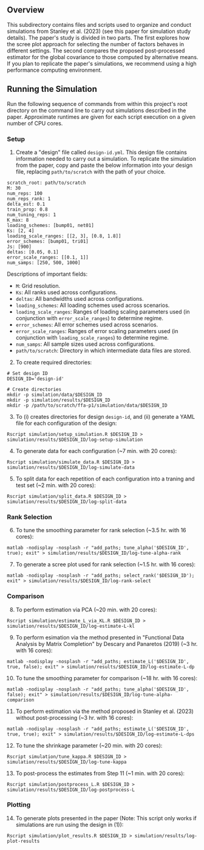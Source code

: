 ## Overview

This subdirectory contains files and scripts used to organize and conduct simulations from Stanley et al. (2023) (see this paper for simulation study details). The paper's study is divided in two parts. The first explores how the scree plot approach for selecting the number of factors behaves in different settings. The second compares the proposed post-processed estimator for the global covariance to those computed by alternative means. If you plan to replicate the paper's simulations, we recommend using a high performance computing environment. 


## Running the Simulation

Run the following sequence of commands from within this project's root directory on the command line to carry out simulations described in the paper. Approximate runtimes are given for each script execution on a given number of CPU cores. 


### Setup

1. Create a "design" file called `design-id.yml`. This design file contains information needed to carry out a simulation. To replicate the simulation from the paper, copy and paste the below information into your design file, replacing `path/to/scratch` with the path of your choice.  

```
scratch_root: path/to/scratch
M: 30
num_reps: 100
num_reps_rank: 1
delta_est: 0.1
train_prop: 0.8
num_tuning_reps: 1
K_max: 8
loading_schemes: [bump01, net01]
Ks: [2, 4]
loading_scale_ranges: [[2, 3], [0.8, 1.8]]
error_schemes: [bump01, tri01]
Js: [900]
deltas: [0.05, 0.1]
error_scale_ranges: [[0.1, 1]]
num_samps: [250, 500, 1000]
```

Descriptions of important fields: 

- `M`: Grid resolution. 
- `Ks`: All ranks used across configurations.
- `deltas`: All bandwidths used across configurations.
- `loading_schemes`: All loading schemes used across scenarios.
- `loading_scale_ranges`: Ranges of loading scaling parameters used (in conjunction with `error_scale_ranges`) to determine regime. 
- `error_schemes`: All error schemes used across scenarios. 
- `error_scale_ranges`: Ranges of error scaling parameters used (in conjunction with `loading_scale_ranges`) to determine regime. 
- `num_samps`: All sample sizes used across configurations.
- `path/to/scratch`: Directory in which intermediate data files are stored. 


2. To create required directories:

```
# Set design ID
DESIGN_ID='design-id'

# Create directories
mkdir -p simulation/data/$DESIGN_ID
mkdir -p simulation/results/$DESIGN_ID
mkdir -p /path/to/scratch/ffa-p1/simulation/data/$DESIGN_ID
```


3. To (i) creates directories for design `design-id`, and (ii) generate a YAML file for each configuration of the design:

```
Rscript simulation/setup_simulation.R $DESIGN_ID > simulation/results/$DESIGN_ID/log-setup-simulation
```

4. To generate data for each configuration (~7 min. with 20 cores):

```
Rscript simulation/simulate_data.R $DESIGN_ID > simulation/results/$DESIGN_ID/log-simulate-data
```


5. To split data for each repetition of each configuration into a traning and test set (~2 min. with 20 cores):

```
Rscript simulation/split_data.R $DESIGN_ID > simulation/results/$DESIGN_ID/log-split-data
```


### Rank Selection

6. To tune the smoothing parameter for rank selection (~3.5 hr. with 16 cores):

```
matlab -nodisplay -nosplash -r "add_paths; tune_alpha('$DESIGN_ID', true); exit" > simulation/results/$DESIGN_ID/log-tune-alpha-rank
```

7. To generate a scree plot used for rank selection (~1.5 hr. with 16 cores):

```
matlab -nodisplay -nosplash -r "add_paths; select_rank('$DESIGN_ID'); exit" > simulation/results/$DESIGN_ID/log-rank-select
```

### Comparison

8. To perform estimation via PCA (~20 min. with 20 cores): 

```
Rscript simulation/estimate_L_via_KL.R $DESIGN_ID > simulation/results/$DESIGN_ID/log-estimate-L-kl
```

9. To perform esimation via the method presented in "Functional Data Analysis by Matrix Completion" by Descary and Panaretos (2019) (~3 hr. with 16 cores):

```
matlab -nodisplay -nosplash -r "add_paths; estimate_L('$DESIGN_ID', true, false); exit" > simulation/results/$DESIGN_ID/log-estimate-L-dp
```

10. To tune the smoothing parameter for comparison (~18 hr. with 16 cores): 

```
matlab -nodisplay -nosplash -r "add_paths; tune_alpha('$DESIGN_ID', false); exit" > simulation/results/$DESIGN_ID/log-tune-alpha-comparison
```

11. To perform estimation via the method proposed in Stanley et al. (2023) without post-processing (~3 hr. with 16 cores): 

```
matlab -nodisplay -nosplash -r "add_paths; estimate_L('$DESIGN_ID', true, true); exit" > simulation/results/$DESIGN_ID/log-estimate-L-dps
```

12. To tune the shrinkage parameter (~20 min. with 20 cores):

```
Rscript simulation/tune_kappa.R $DESIGN_ID > simulation/results/$DESIGN_ID/log-tune-kappa
```

13. To post-process the estimates from Step 11 (~1 min. with 20 cores): 

```
Rscript simulation/postprocess_L.R $DESIGN_ID > simulation/results/$DESIGN_ID/log-postprocess-L
```

### Plotting

14. To generate plots presented in the paper (Note: This script only works if simulations are run using the design in (1)):

```
Rscript simulation/plot_results.R $DESIGN_ID > simulation/results/log-plot-results
```




